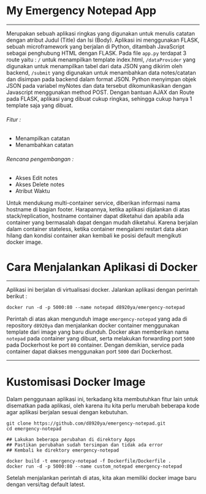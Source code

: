 # My Emergency Notepad App
---
Merupakan sebuah aplikasi ringkas yang digunakan untuk menulis catatan dengan atribut Judul (Title) dan Isi (Body). Aplikasi ini menggunakan FLASK, sebuah microframework yang berjalan di Python, ditambah JavaScript sebagai penghubung HTML dengan FLASK. Pada file `app.py` terdapat 3 route yaitu : `/` untuk menampilkan template index.html, `/dataProvider` yang digunakan untuk menampilkan tabel dari data JSON yang dikirim oleh backend, `/submit` yang digunakan untuk menambahkan data notes/catatan dan disimpan pada backend dalam format JSON. Python menyimpan objek JSON pada variabel myNotes dan data tersebut dikomunikasikan dengan Javascript menggunakan method POST. Dengan bantuan AJAX dan Route pada FLASK, aplikasi yang dibuat cukup ringkas, sehingga cukup hanya 1 template saja yang dibuat.

###### Fitur :
- Menampilkan catatan
- Menambahkan catatan

###### Rencana pengembangan :
- Akses Edit notes
- Akses Delete notes
- Atribut Waktu

Untuk mendukung multi-container service, diberikan informasi nama hostname di bagian footer. Harapannya, ketika aplikasi dijalankan di atas stack/replication, hostname container dapat diketahui dan apabila ada container yang bermasalah dapat dengan mudah diketahui. Karena berjalan dalam container stateless, ketika container mengalami restart data akan hilang dan kondisi container akan kembali ke posisi default mengikuti docker image.

# Cara Menjalankan Aplikasi di Docker
---
Aplikasi ini berjalan di virtualisasi docker. Jalankan aplikasi dengan perintah berikut :
```
docker run -d -p 5000:80 --name notepad d8920ya/emergency-notepad
```

Perintah di atas akan mengunduh image `emergency-notepad` yang ada di repository `d8920ya` dan menjalankan docker container menggunakan template dari image yang baru diunduh. Docker akan memberikan nama `notepad` pada container yang dibuat, serta melakukan forwarding port `5000` pada Dockerhost ke port `80` container. Dengan demikian, service pada container dapat diakses menggunakan port `5000` dari Dockerhost.

---

# Kustomisasi Docker Image
Dalam penggunaan aplikasi ini, terkadang kita membutuhkan fitur lain untuk disematkan pada aplikasi, oleh karena itu kita perlu merubah beberapa kode agar aplikasi berjalan sesuai dengan kebutuhan. 

```
git clone https://github.com/d8920ya/emergency-notepad.git
cd emergency-notepad

## Lakukan beberapa perubahan di direktory Apps
## Pastikan perubahan sudah tersimpan dan tidak ada error
## Kembali ke direktory emergency-notepad

docker build -t emergency-notepad -f Dockerfile/Dockerfile .
docker run -d -p 5000:80 --name custom_notepad emergency-notepad
```

Setelah menjalankan perintah di atas, kita akan memiliki docker image baru dengan versi/tag  default latest. 